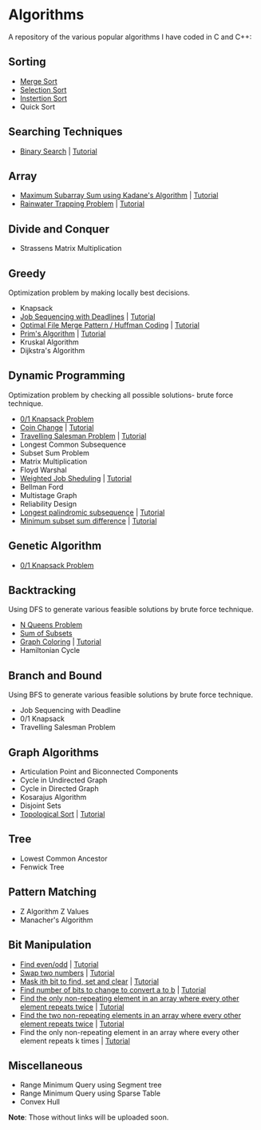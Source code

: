 # Algorithms

A repository of the various popular algorithms I have coded in C and C++:

## Sorting

- [Merge Sort](https://github.com/MashuAjmera/Algorithms/blob/master/mergesort.c)
- [Selection Sort](https://github.com/MashuAjmera/Algorithms/blob/master/selectionsort.c)
- [Instertion Sort](https://github.com/MashuAjmera/Algorithms/blob/master/insertionsort.c)
- Quick Sort

## Searching Techniques

- [Binary Search](https://github.com/MashuAjmera/Algorithms/blob/master/binary_search.cpp) | [Tutorial](https://youtu.be/C2apEw9pgtw)

## Array

- [Maximum Subarray Sum using Kadane's Algorithm](https://github.com/MashuAjmera/Algorithms/blob/master/kadane.cpp) | [Tutorial](https://www.youtube.com/watch?v=HCL4_bOd3-4)
- [Rainwater Trapping Problem](https://github.com/MashuAjmera/Algorithms/blob/master/trap_rainwater.cpp) | [Tutorial](https://www.youtube.com/watch?v=UZG3-vZlFM4)

## Divide and Conquer

- Strassens Matrix Multiplication

## Greedy

Optimization problem by making locally best decisions.

- Knapsack
- [Job Sequencing with Deadlines](https://github.com/MashuAjmera/Algorithms/blob/master/job_sequencing.cpp) | [Tutorial](https://youtu.be/zPtI8q9gvX8)
- [Optimal File Merge Pattern / Huffman Coding](https://github.com/MashuAjmera/Algorithms/blob/master/merge_pattern.cpp) | [Tutorial](https://youtu.be/HHIc5JZyenI)
- [Prim's Algorithm](https://github.com/MashuAjmera/Algorithms/blob/master/prim.cpp) | [Tutorial](https://youtu.be/xthRL0lcx2w)
- Kruskal Algorithm
- Dijkstra's Algorithm

## Dynamic Programming

Optimization problem by checking all possible solutions- brute force technique.

- [0/1 Knapsack Problem](https://github.com/MashuAjmera/Algorithms/blob/master/01knapsack.cpp)
- [Coin Change](https://github.com/MashuAjmera/Algorithms/blob/master/coin_change.cpp) | [Tutorial](https://youtu.be/L27_JpN6Z1Q)
- [Travelling Salesman Problem](https://github.com/MashuAjmera/Algorithms/blob/master/tsp.cpp) | [Tutorial](https://youtu.be/hh-uFQ-MGfw)
- Longest Common Subsequence
- Subset Sum Problem
- Matrix Multiplication
- Floyd Warshal
- [Weighted Job Sheduling](https://github.com/MashuAjmera/Algorithms/blob/master/weighted_jobs.cpp) | [Tutorial](https://youtu.be/cr6Ip0J9izc)
- Bellman Ford
- Multistage Graph
- Reliability Design
- [Longest palindromic subsequence](https://github.com/MashuAjmera/Algorithms/blob/master/palindrome.cpp) | [Tutorial](https://youtu.be/UflHuQj6MVA)
- [Minimum subset sum difference](https://github.com/MashuAjmera/Algorithms/blob/master/sum_diff.cpp) | [Tutorial](https://youtu.be/FB0KUhsxXGY)

## Genetic Algorithm

- [0/1 Knapsack Problem](https://github.com/MashuAjmera/Algorithms/blob/master/knapsack.c)

## Backtracking

Using DFS to generate various feasible solutions by brute force technique.

- [N Queens Problem](https://github.com/MashuAjmera/Algorithms/blob/master/nQueens.cpp)
- [Sum of Subsets](https://github.com/MashuAjmera/Algorithms/blob/master/subset_sum.cpp)
- [Graph Coloring](https://github.com/MashuAjmera/Algorithms/blob/master/graph_coloring.cpp) | [Tutorial](https://youtu.be/052VkKhIaQ4)
- Hamiltonian Cycle

## Branch and Bound

Using BFS to generate various feasible solutions by brute force technique.

- Job Sequencing with Deadline
- 0/1 Knapsack
- Travelling Salesman Problem

## Graph Algorithms

- Articulation Point and Biconnected Components
- Cycle in Undirected Graph
- Cycle in Directed Graph
- Kosarajus Algorithm
- Disjoint Sets
- [Topological Sort](https://github.com/MashuAjmera/Algorithms/blob/master/topo_sort.cpp) | [Tutorial](https://youtu.be/qe_pQCh09yU)

## Tree

- Lowest Common Ancestor
- Fenwick Tree

## Pattern Matching

- Z Algorithm Z Values
- Manacher's Algorithm

## Bit Manipulation

- [Find even/odd](https://github.com/MashuAjmera/Algorithms/blob/master/even_odd.cpp) | [Tutorial](https://youtu.be/cr6Ip0J9izc)
- [Swap two numbers](https://github.com/MashuAjmera/Algorithms/blob/master/swap.cpp) | [Tutorial](https://youtu.be/cr6Ip0J9izc)
- [Mask ith bit to find, set and clear](https://github.com/MashuAjmera/Algorithms/blob/master/mask_i.cpp) | [Tutorial](https://www.youtube.com/watch?v=h7meukyY_bQ)
- [Find number of bits to change to convert a to b](https://github.com/MashuAjmera/Algorithms/blob/master/bits_to_change.cpp) | [Tutorial](https://www.youtube.com/watch?v=h7meukyY_bQ)
- [Find the only non-repeating element in an array where every other element repeats twice](https://github.com/MashuAjmera/Algorithms/blob/master/one_twice.cpp) | [Tutorial](https://www.youtube.com/watch?v=bTauscvOymA)
- [Find the two non-repeating elements in an array where every other element repeats twice](https://github.com/MashuAjmera/Algorithms/blob/master/two_twice.cpp) | [Tutorial](https://www.youtube.com/watch?v=bTauscvOymA)
- Find the only non-repeating element in an array where every other element repeats k times | [Tutorial](https://www.youtube.com/watch?v=bTauscvOymA)

## Miscellaneous

- Range Minimum Query using Segment tree
- Range Minimum Query using Sparse Table
- Convex Hull

**Note**: Those without links will be uploaded soon.
